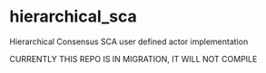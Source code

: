 # hierarchical_sca
Hierarchical Consensus SCA user defined actor implementation

CURRENTLY THIS REPO IS IN MIGRATION, IT WILL NOT COMPILE